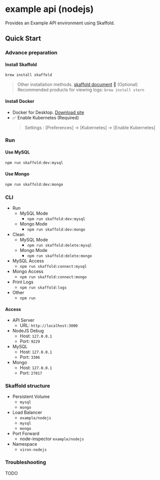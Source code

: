 # example api (nodejs)

Provides an Example API environment using Skaffold.

## Quick Start

### Advance preparation

#### Install Skaffold

```bash
brew install skaffold
```

> Other installation methods. [skaffold document](https://skaffold.dev/docs/install/)
> 🌟 (Optional) Recommended products for viewing logs: `brew install stern`

#### Install Docker

- Docker for Desktop. [Download site](https://www.docker.com/products/docker-desktop)
- ✅ Enable Kubernetes (Required)
  > Settings : [Preferences] -> [Kubernetes] -> [Enable Kubernetes]

### Run

#### Use MySQL

```bash
npm run skaffold:dev:mysql
```

#### Use Mongo

```bash
npm run skaffold:dev:mongo
```

### CLI

- Run
  - MySQL Mode
    - `npm run skaffold:dev:mysql`
  - Mongo Mode
    - `npm run skaffold:dev:mongo`
- Clean
  - MySQL Mode
    - `npm run skaffold:delete:mysql`
  - Mongo Mode
    - `npm run skaffold:delete:mongo`
- MySQL Access
  - `npm run skaffold:connect:mysql`
- Mongo Access
  - `npm run skaffold:connect:mongo`
- Print Logs
  - `npm run skaffold:logs`
- Other
  - `npm run`

#### Access

- API Server
  - URL: `http://localhost:3000`
- NodeJS Debug
  - Host: `127.0.0.1`
  - Port: `9229`
- MySQL
  - Host: `127.0.0.1`
  - Port: `3306`
- Mongo
  - Host: `127.0.0.1`
  - Port: `27017`

### Skaffold structure

- Persistent Volume
  - `mysql`
  - `mongo`
- Load Balancer
  - `example/nodejs`
  - `mysql`
  - `mongo`
- Port Forward
  - node-inspector `example/nodejs`
- Namespace
  - `viron-nodejs`

### Troubleshooting

TODO
